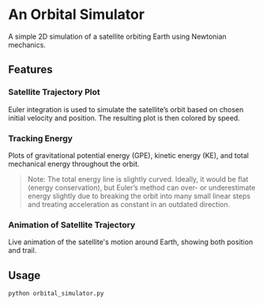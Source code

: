 # An Orbital Simulator

A simple 2D simulation of a satellite orbiting Earth using Newtonian mechanics.

## Features

### Satellite Trajectory Plot

Euler integration is used to simulate the satellite’s orbit based on chosen initial velocity and position. The resulting plot is then colored by speed.

### Tracking Energy

Plots of gravitational potential energy (GPE), kinetic energy (KE), and total mechanical energy throughout the orbit.

> Note: The total energy line is slightly curved. Ideally, it would be flat (energy conservation), but Euler’s method can over- or underestimate energy slightly due to breaking the orbit into many small linear steps and treating acceleration as constant in an outdated direction.

### Animation of Satellite Trajectory

Live animation of the satellite's motion around Earth, showing both position and trail.

## Usage

```bash
python orbital_simulator.py



